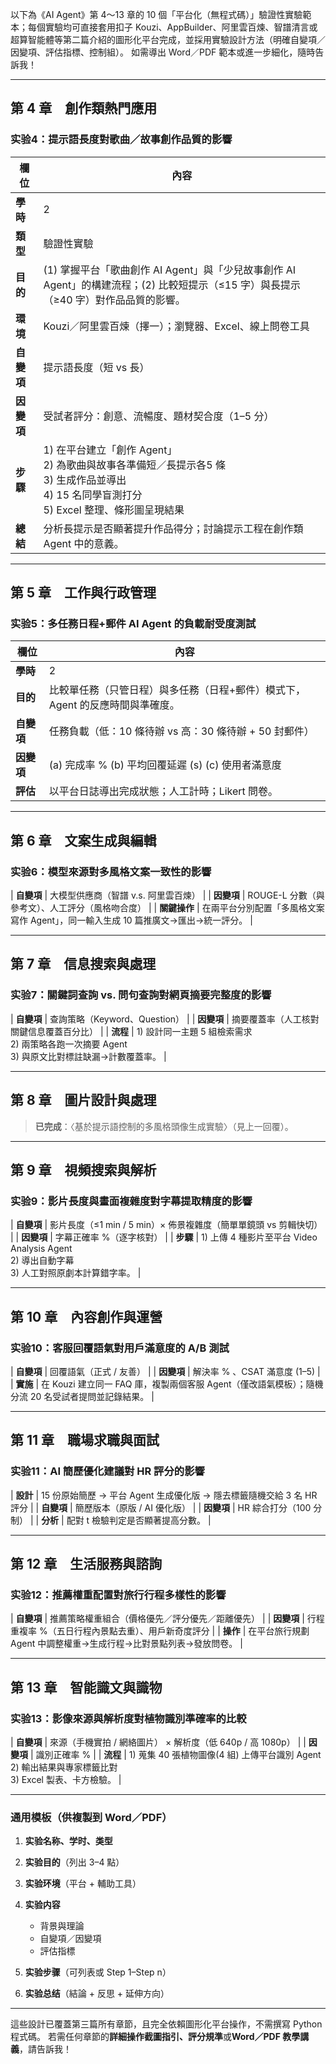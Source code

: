 以下為《AI Agent》第 4～13 章的 10 個「平台化（無程式碼）」驗證性實驗範本；每個實驗均可直接套用扣子 Kouzi、AppBuilder、阿里雲百煉、智譜清言或超算智能體等第二篇介紹的圖形化平台完成，並採用實驗設計方法（明確自變項／因變項、評估指標、控制組）。
如需導出 Word／PDF 範本或進一步細化，隨時告訴我！

---

## 第 4 章　創作類熱門應用

### 实验4：提示語長度對歌曲／故事創作品質的影響

| 欄位      | 內容                                                                                                |
| ------- | ------------------------------------------------------------------------------------------------- |
| **學時**  | 2                                                                                                 |
| **類型**  | 驗證性實驗                                                                                             |
| **目的**  | (1) 掌握平台「歌曲創作 AI Agent」與「少兒故事創作 AI Agent」的構建流程；(2) 比較短提示（≤15 字）與長提示（≥40 字）對作品品質的影響。               |
| **環境**  | Kouzi／阿里雲百煉（擇一）；瀏覽器、Excel、線上問卷工具                                                                  |
| **自變項** | 提示語長度（短 vs 長）                                                                                     |
| **因變項** | 受試者評分：創意、流暢度、題材契合度（1–5 分）                                                                         |
| **步驟**  | 1) 在平台建立「創作 Agent」<br>2) 為歌曲與故事各準備短／長提示各5 條<br>3) 生成作品並導出<br>4) 15 名同學盲測打分<br>5) Excel 整理、條形圖呈現結果 |
| **總結**  | 分析長提示是否顯著提升作品得分；討論提示工程在創作類 Agent 中的意義。                                                            |

---

## 第 5 章　工作與行政管理

### 实验5：多任務日程+郵件 AI Agent 的負載耐受度測試

| 欄位      | 內容                                         |
| ------- | ------------------------------------------ |
| **學時**  | 2                                          |
| **目的**  | 比較單任務（只管日程）與多任務（日程+郵件）模式下，Agent 的反應時間與準確度。 |
| **自變項** | 任務負載（低：10 條待辦 vs 高：30 條待辦 + 50 封郵件）        |
| **因變項** | (a) 完成率 % (b) 平均回覆延遲 (s) (c) 使用者滿意度        |
| **評估**  | 以平台日誌導出完成狀態；人工計時；Likert 問卷。                |

---

## 第 6 章　文案生成與編輯

### 实验6：模型來源對多風格文案一致性的影響

\| **自變項** | 大模型供應商（智譜 v.s. 阿里雲百煉） |
\| **因變項** | ROUGE-L 分數（與參考文）、人工評分（風格吻合度） |
\| **關鍵操作** | 在兩平台分別配置「多風格文案寫作 Agent」，同一輸入生成 10 篇推廣文→匯出→統一評分。 |

---

## 第 7 章　信息搜索與處理

### 实验7：關鍵詞查詢 vs. 問句查詢對網頁摘要完整度的影響

\| **自變項** | 查詢策略（Keyword、Question） |
\| **因變項** | 摘要覆蓋率（人工核對關鍵信息覆蓋百分比） |
\| **流程** | 1) 設計同一主題 5 組檢索需求<br>2) 兩策略各跑一次摘要 Agent<br>3) 與原文比對標註缺漏→計數覆蓋率。 |

---

## 第 8 章　圖片設計與處理

> **已完成**：〈基於提示語控制的多風格頭像生成實驗〉（見上一回覆）。

---

## 第 9 章　視頻搜索與解析

### 实验9：影片長度與畫面複雜度對字幕提取精度的影響

\| **自變項** | 影片長度（≤1 min / 5 min）× 佈景複雜度（簡單單鏡頭 vs 剪輯快切） |
\| **因變項** | 字幕正確率 %（逐字核對） |
\| **步驟** | 1) 上傳 4 種影片至平台 Video Analysis Agent<br>2) 導出自動字幕<br>3) 人工對照原劇本計算錯字率。 |

---

## 第 10 章　內容創作與運營

### 实验10：客服回覆語氣對用戶滿意度的 A/B 測試

\| **自變項** | 回覆語氣（正式 / 友善） |
\| **因變項** | 解決率 % 、CSAT 滿意度 (1–5) |
\| **實施** | 在 Kouzi 建立同一 FAQ 庫，複製兩個客服 Agent（僅改語氣模板）；隨機分流 20 名受試者提問並記錄結果。 |

---

## 第 11 章　職場求職與面試

### 实验11：AI 簡歷優化建議對 HR 評分的影響

\| **設計** | 15 份原始簡歷 → 平台 Agent 生成優化版 → 隱去標籤隨機交給 3 名 HR 評分 |
\| **自變項** | 簡歷版本（原版 / AI 優化版） |
\| **因變項** | HR 綜合打分（100 分制） |
\| **分析** | 配對 t 檢驗判定是否顯著提高分數。 |

---

## 第 12 章　生活服務與諮詢

### 实验12：推薦權重配置對旅行行程多樣性的影響

\| **自變項** | 推薦策略權重組合（價格優先／評分優先／距離優先） |
\| **因變項** | 行程重複率 %（五日行程內景點去重）、用戶新奇度評分 |
\| **操作** | 在平台旅行規劃 Agent 中調整權重→生成行程→比對景點列表→發放問卷。 |

---

## 第 13 章　智能識文與識物

### 实验13：影像來源與解析度對植物識別準確率的比較

\| **自變項** | 來源（手機實拍 / 網絡圖片） × 解析度（低 640p / 高 1080p） |
\| **因變項** | 識別正確率 % |
\| **流程** | 1) 蒐集 40 張植物圖像(4 組) 上傳平台識別 Agent<br>2) 輸出結果與專家標籤比對<br>3) Excel 製表、卡方檢驗。 |

---

### 通用模板（供複製到 Word／PDF）

1. **实验名称、学时、类型**
2. **实验目的**（列出 3–4 點）
3. **实验环境**（平台 + 輔助工具）
4. **实验内容**

   * 背景與理論
   * 自變項／因變項
   * 評估指標
5. **实验步骤**（可列表或 Step 1–Step n）
6. **实验总结**（結論 + 反思 + 延伸方向）

---

這些設計已覆蓋第三篇所有章節，且完全依賴圖形化平台操作，不需撰寫 Python 程式碼。
若需任何章節的**詳細操作截圖指引、評分規準**或**Word／PDF 教學講義**，請告訴我！
